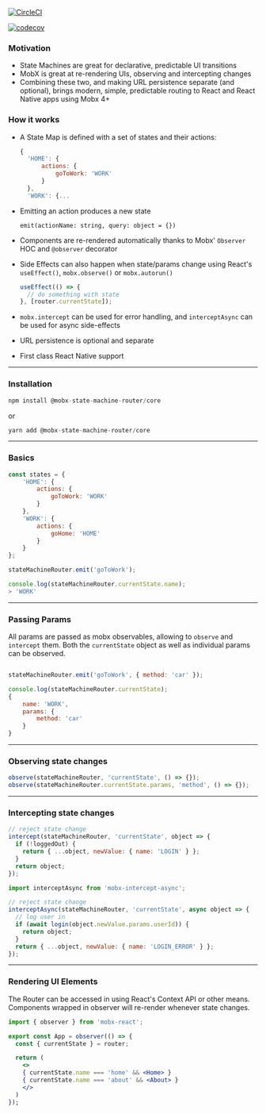 [![CircleCI](https://circleci.com/gh/interestingChoice/mobx-state-machine-router.svg?style=svg)](https://circleci.com/gh/interestingChoice/mobx-state-machine-router)

[![codecov](https://codecov.io/gh/interestingChoice/mobx-state-machine-router/branch/master/graph/badge.svg)](https://codecov.io/gh/interestingChoice/mobx-state-machine-router)

### Motivation

- State Machines are great for declarative, predictable UI transitions
- MobX is great at re-rendering UIs, observing and intercepting changes
- Combining these two, and making URL persistence separate (and optional), brings modern, simple, predictable routing to React and React Native apps using Mobx 4+

### How it works

- A State Map is defined with a set of states and their actions:
  ```js
  {
    'HOME': {
        actions: {
            goToWork: 'WORK'
        }
    },
    'WORK': {...
  ```
- Emitting an action produces a new state
  ```
  emit(actionName: string, query: object = {})
  ```
- Components are re-rendered automatically thanks to Mobx' `Observer` HOC and `@observer` decorator
- Side Effects can also happen when state/params change using React's `useEffect()`, `mobx.observe()` or `mobx.autorun()`

  ```js
  useEffect(() => {
    // do something with state
  }, [router.currentState]);
  ```

- `mobx.intercept` can be used for error handling, and `interceptAsync` can be used for async side-effects
- URL persistence is optional and separate
- First class React Native support

---

### Installation

```js
npm install @mobx-state-machine-router/core
```

or

```js
yarn add @mobx-state-machine-router/core
```

---

### Basics

```js
const states = {
    'HOME': {
        actions: {
            goToWork: 'WORK'
        }
    },
    'WORK': {
        actions: {
            goHome: 'HOME'
        }
    }
};

stateMachineRouter.emit('goToWork');

console.log(stateMachineRouter.currentState.name);
> 'WORK'
```

---

### Passing Params

All params are passed as mobx observables, allowing to `observe` and `intercept` them. Both the `currentState` object as well as individual params can be observed.

```js

stateMachineRouter.emit('goToWork', { method: 'car' });

console.log(stateMachineRouter.currentState);
{
    name: 'WORK',
    params: {
        method: 'car'
    }
}
```

---

### Observing state changes

```js
observe(stateMachineRouter, 'currentState', () => {});
observe(stateMachineRouter.currentState.params, 'method', () => {});
```

---

### Intercepting state changes

```js
// reject state change
intercept(stateMachineRouter, 'currentState', object => {
  if (!loggedOut) {
    return { ...object, newValue: { name: 'LOGIN' } };
  }
  return object;
});
```

```js
import interceptAsync from 'mobx-intercept-async';

// reject state change
interceptAsync(stateMachineRouter, 'currentState', async object => {
  // log user in
  if (await login(object.newValue.params.userId)) {
    return object;
  }
  return { ...object, newValue: { name: 'LOGIN_ERROR' } };
});
```

---

### Rendering UI Elements

The Router can be accessed in using React's Context API or other means. Components wrapped in observer will re-render whenever state changes.

```jsx
import { observer } from 'mobx-react';

export const App = observer(() => {
  const { currentState } = router;

  return (
    <>
    { currentState.name === 'home' && <Home> }
    { currentState.name === 'about' && <About> }
    </>
  )
});
```
